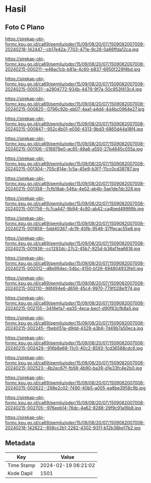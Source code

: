# Hasil

## Foto C Plano

https://sirekap-obj-formc.kpu.go.id/ca69/pemilu/pdpr/15/09/08/20/07/1509082007008-20240218-142447--cb17e42a-7703-471e-9c26-0a66ffda12ca.jpg

https://sirekap-obj-formc.kpu.go.id/ca69/pemilu/pdpr/15/09/08/20/07/1509082007008-20240215-000211--e48ac1cb-b81a-4c60-b837-6950f229f4bd.jpg

https://sirekap-obj-formc.kpu.go.id/ca69/pemilu/pdpr/15/09/08/20/07/1509082007008-20240215-000531--a2904772-934b-4479-9f7a-50c953f413c4.jpg

https://sirekap-obj-formc.kpu.go.id/ca69/pemilu/pdpr/15/09/08/20/07/1509082007008-20240215-000825--0796c92b-eb07-4aa1-a4d4-4d4bc0964e27.jpg

https://sirekap-obj-formc.kpu.go.id/ca69/pemilu/pdpr/15/09/08/20/07/1509082007008-20240215-000847--952c4b01-e056-4313-9bd3-6865d44a18f4.jpg

https://sirekap-obj-formc.kpu.go.id/ca69/pemilu/pdpr/15/09/08/20/07/1509082007008-20240215-001106--018979e0-ac85-49a8-a550-27b4645c055a.jpg

https://sirekap-obj-formc.kpu.go.id/ca69/pemilu/pdpr/15/09/08/20/07/1509082007008-20240215-001304--705c814e-1c5a-45e9-b3f7-11cc0cd38787.jpg

https://sirekap-obj-formc.kpu.go.id/ca69/pemilu/pdpr/15/09/08/20/07/1509082007008-20240215-001358--7cfb18ab-546a-4e02-ab4b-5ae1de7dc326.jpg

https://sirekap-obj-formc.kpu.go.id/ca69/pemilu/pdpr/15/09/08/20/07/1509082007008-20240215-001756--fc7ca447-9b94-4c80-ab42-ca4bed49999b.jpg

https://sirekap-obj-formc.kpu.go.id/ca69/pemilu/pdpr/15/09/08/20/07/1509082007008-20240215-001859--5dd40367-dc19-40fb-9546-37ffecac55e8.jpg

https://sirekap-obj-formc.kpu.go.id/ca69/pemilu/pdpr/15/09/08/20/07/1509082007008-20240215-001938--cc1292dc-27c2-45b7-925d-b36a11ea6618.jpg

https://sirekap-obj-formc.kpu.go.id/ca69/pemilu/pdpr/15/09/08/20/07/1509082007008-20240215-002012--d8e994ec-54bc-4150-b126-694804933fe0.jpg

https://sirekap-obj-formc.kpu.go.id/ca69/pemilu/pdpr/15/09/08/20/07/1509082007008-20240215-002110--98f494e6-d656-45c4-9970-779f028e1f74.jpg

https://sirekap-obj-formc.kpu.go.id/ca69/pemilu/pdpr/15/09/08/20/07/1509082007008-20240215-002155--3416efa7-ea35-4eca-becf-d90f63cfb8a5.jpg

https://sirekap-obj-formc.kpu.go.id/ca69/pemilu/pdpr/15/09/08/20/07/1509082007008-20240215-002245--fbeb051a-d9dd-4328-a3b6-7d49b7a50eca.jpg

https://sirekap-obj-formc.kpu.go.id/ca69/pemilu/pdpr/15/09/08/20/07/1509082007008-20240215-002429--916b8e68-11c0-40c2-8593-1cd36588cdc6.jpg

https://sirekap-obj-formc.kpu.go.id/ca69/pemilu/pdpr/15/09/08/20/07/1509082007008-20240215-002523--4b2ec67f-fb58-4b90-ba39-d1e33fc4e2b0.jpg

https://sirekap-obj-formc.kpu.go.id/ca69/pemilu/pdpr/15/09/08/20/07/1509082007008-20240215-002622--298e2c02-7490-40b5-a005-ea8be3958c9b.jpg

https://sirekap-obj-formc.kpu.go.id/ca69/pemilu/pdpr/15/09/08/20/07/1509082007008-20240215-002705--976eeb14-76dc-4a62-8288-29f9c91a16b8.jpg

https://sirekap-obj-formc.kpu.go.id/ca69/pemilu/pdpr/15/09/08/20/07/1509082007008-20240218-142622--858cc2b1-2282-4302-9311-b12b38be17b2.jpg


## Metadata

| Key        | Value               |
| ---------- | ------------------- |
| Time Stamp | 2024-02-19 06:21:02 |
| Kode Dapil | 1501                |



